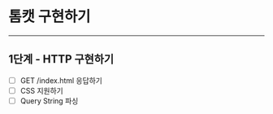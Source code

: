 # 톰캣 구현하기

---

## 1단계 - HTTP 구현하기

- [ ] GET /index.html 응답하기
- [ ] CSS 지원하기
- [ ] Query String 파싱
